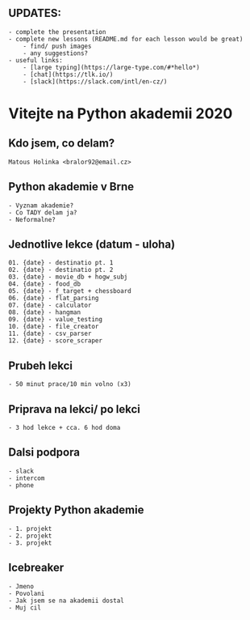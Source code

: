 ## UPDATES:
    - complete the presentation
    - complete new lessons (README.md for each lesson would be great)
        - find/ push images
        - any suggestions?
    - useful links:
        - [large typing](https://large-type.com/#*hello*)
        - [chat](https://tlk.io/)
        - [slack](https://slack.com/intl/en-cz/)

# Vitejte na Python akademii 2020

## Kdo jsem, co delam?
    Matous Holinka <bralor92@email.cz>

## Python akademie v Brne
    - Vyznam akademie?
    - Co TADY delam ja?
    - Neformalne?

## Jednotlive lekce (datum - uloha)
    01. {date} - destinatio pt. 1
    02. {date} - destinatio pt. 2
    03. {date} - movie_db + hogw_subj
    04. {date} - food_db
    05. {date} - f_target + chessboard
    06. {date} - flat_parsing
    07. {date} - calculator
    08. {date} - hangman
    09. {date} - value_testing
    10. {date} - file_creator
    11. {date} - csv_parser
    12. {date} - score_scraper

## Prubeh lekci
    - 50 minut prace/10 min volno (x3)

## Priprava na lekci/ po lekci
    - 3 hod lekce + cca. 6 hod doma

## Dalsi podpora
    - slack
    - intercom
    - phone

## Projekty Python akademie
    - 1. projekt
    - 2. projekt
    - 3. projekt

## Icebreaker
    - Jmeno
    - Povolani
    - Jak jsem se na akademii dostal
    - Muj cil
